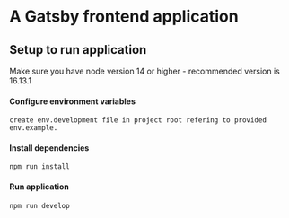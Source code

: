 # A Gatsby frontend application

## Setup to run application

Make sure you have node version 14 or higher - recommended version is 16.13.1

#### Configure environment variables

```
create env.development file in project root refering to provided env.example.
```

#### Install dependencies

```
npm run install
```

#### Run application

```
npm run develop
```




